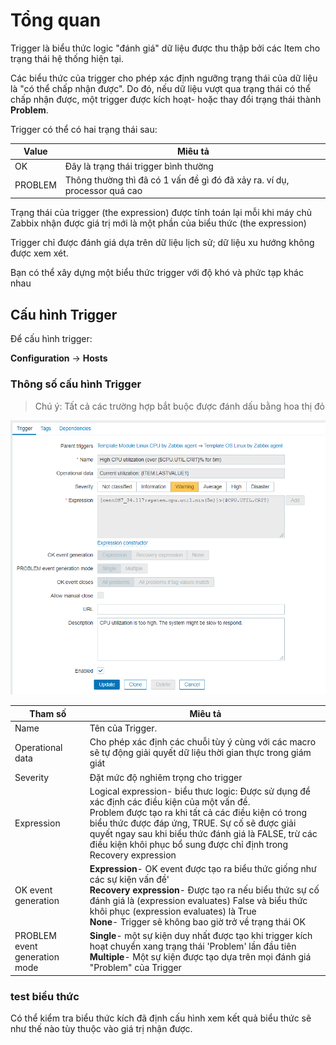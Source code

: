 # Tổng quan
Trigger là biểu thức logic "đánh giá" dữ liệu được thu thập bởi các Item cho trạng thái hệ thống hiện tại.

Các biểu thức của trigger cho phép xác định ngưỡng trạng thái của dữ liệu là "có thể chấp nhận được". Do đó, nếu dữ liệu vượt qua trạng thái có thể chấp nhận được, một trigger được kích hoạt- hoặc thay đổi trạng thái thành **Problem**.

Trigger có thể có hai trạng thái sau:

|Value|Miêu tả|
|-|-|
|OK|Đây là trạng thái trigger bình thường|
|PROBLEM|Thông thường thì đã có 1 vấn đề gì đó đã xảy ra. ví dụ, processor quá cao|

Trạng thái của trigger (the expression) được tính toán lại mỗi khi máy chủ Zabbix nhận được giá trị mới là một phần của biểu thức (the expression)

Trigger chỉ được đánh giá dựa trên dữ liệu lịch sử; dữ liệu xu hướng không được xem xét.

Bạn có thể xây dựng một biểu thức trigger với độ khó và phức tạp khác nhau

## Cấu hình Trigger

Để cấu hình trigger:

**Configuration** → **Hosts**

### Thông số cấu hình Trigger

>Chú ý: Tất cả các trường hợp bắt buộc được đánh dấu bằng hoa thị đỏ

![](/images/Screenshot_75.png)

|Tham số|Miêu tả|
|-|-|
|Name|Tên của Trigger. |
|Operational data|Cho phép xác định các chuỗi tùy ý cùng với các macro sẽ tự động giải quyết dữ liệu thời gian thực trong giám giát|
|Severity|Đặt mức độ nghiêm trọng cho trigger|
|Expression|Logical expression- biểu thưc logic: Được sử dụng để xác định các điều kiện của một vấn đề.</br> Problem được tạo ra khi tất cả các điều kiện có trong biểu thức được đáp ứng, TRUE. Sự cố sẽ được giải quyết ngay sau khi biểu thức đánh giá là FALSE, trừ các điều kiện khôi phục bổ sung được chỉ định trong  Recovery expression  |
|OK event generation|**Expression**- OK event được tạo ra biểu thức giống như các sự kiện vấn đề'</br>**Recovery expression**- Được tạo ra nếu biểu thức sự cố đánh giá là (expression evaluates) False và biểu thức khôi phục (expression evaluates) là True</br>**None**- Trigger sẽ không bao giờ trở về trạng thái OK|
|PROBLEM event generation mode|**Single**- một sự kiện duy nhất được tạo khi trigger kích hoạt chuyển xang trạng thái 'Problem' lần đầu tiên</br>**Multiple**- Một sự kiện được tạo dựa trên mọi đánh giá "Problem" của Trigger|

### test biểu thức 
Có thể kiểm tra biểu thức kích đã định cấu hình xem kết quả biểu thức sẽ như thế nào tùy thuộc vào giá trị nhận được.

